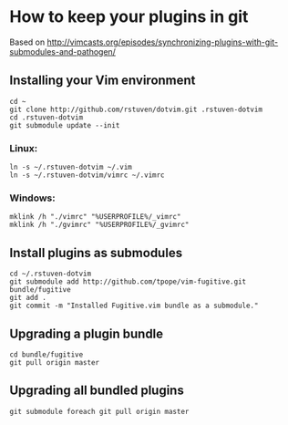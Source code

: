 # How to keep your plugins in git

Based on http://vimcasts.org/episodes/synchronizing-plugins-with-git-submodules-and-pathogen/

## Installing your Vim environment

	cd ~
	git clone http://github.com/rstuven/dotvim.git .rstuven-dotvim
	cd .rstuven-dotvim
	git submodule update --init

### Linux:
	ln -s ~/.rstuven-dotvim ~/.vim
	ln -s ~/.rstuven-dotvim/vimrc ~/.vimrc

### Windows:
	mklink /h "./vimrc" "%USERPROFILE%/_vimrc"
	mklink /h "./gvimrc" "%USERPROFILE%/_gvimrc"



## Install plugins as submodules

	cd ~/.rstuven-dotvim
	git submodule add http://github.com/tpope/vim-fugitive.git bundle/fugitive
	git add .
	git commit -m "Installed Fugitive.vim bundle as a submodule."



## Upgrading a plugin bundle

	cd bundle/fugitive
	git pull origin master



## Upgrading all bundled plugins

	git submodule foreach git pull origin master
